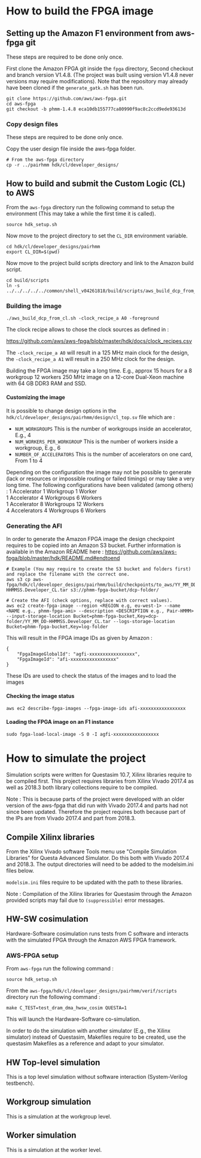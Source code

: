 # How to build the FPGA image

## Setting up the Amazon F1 environment from aws-fpga git
These steps are required to be done only once.

First clone the Amazon FPGA git inside the `fpga` directory, Second checkout and branch version V1.4.8.
(The project was built using version V1.4.8 never versions may require modifications). Note that the repository may already have been cloned if the `generate_gatk.sh` has been run.

```
git clone https://github.com/aws/aws-fpga.git
cd aws-fpga
git checkout -b phmm-1.4.8 eca10db155777ca80990f9ac8c2ccd9ede93613d
```

### Copy design files
These steps are required to be done only once.

Copy the user design file inside the aws-fpga folder.

```
# From the aws-fpga directory
cp -r ../pairhmm hdk/cl/developer_designs/
```

## How to build and submit the Custom Logic (CL) to AWS

From the `aws-fpga` directory run the following command to setup the environment (This may take a while the first time it is called).
```
source hdk_setup.sh
```

Now move to the project directory to set the `CL_DIR` environment variable.
```
cd hdk/cl/developer_designs/pairhmm
export CL_DIR=$(pwd)
```

Now move to the project build scripts directory and link to the Amazon build script.
```
cd build/scripts
ln -s ../../../../../common/shell_v04261818/build/scripts/aws_build_dcp_from_cl.sh 
```

### Building the image
```
./aws_build_dcp_from_cl.sh -clock_recipe_a A0 -foreground
```

The clock recipe allows to chose the clock sources as defined in :

https://github.com/aws/aws-fpga/blob/master/hdk/docs/clock_recipes.csv

The `-clock_recipe_a A0` will result in a 125 MHz main clock for the design, the `-clock_recipe_a A1` will result in a 250 MHz clock for the design.

Building the FPGA image may take a long time. E.g., approx 15 hours for a 8 workgroup 12 workers 250 MHz image on a 12-core Dual-Xeon machine with 64 GB DDR3 RAM and SSD.

#### Customizing the image
It is possible to change design options in the `hdk/cl/developer_designs/pairhmm/design/cl_top.sv` file which are :
- `NUM_WORKGROUPS` This is the number of workgroups inside an accelerator, E.g., 4
- `NUM_WORKERS_PER_WORKGROUP` This is the number of workers inside a workgroup, E.g., 6
- `NUMBER_OF_ACCELERATORS` This is the number of accelerators on one card, From 1 to 4

Depending on the configuration the image may not be possible to generate (lack or resources or impossible routing or failed timings) or may take a very long time.
The following configurations have been validated (among others) :
1 Accelerator 1 Workgroup 1 Worker  
1 Accelerator 4 Workgroups 6 Workers  
1 Accelerator 8 Workgroups 12 Workers  
4 Accelerators 4 Workgroups 6 Workers  

### Generating the AFI
In order to generate the Amazon FPGA image the design checkpoint requires to be copied into an Amazon S3 bucket. Further information is available in the Amazon README here : https://github.com/aws/aws-fpga/blob/master/hdk/README.md#endtoend

```
# Example (You may require to create the S3 bucket and folders first) and replace the filename with the correct one.
aws s3 cp aws-fpga/hdk/cl/developer_designs/pairhmm/build/checkpoints/to_aws/YY_MM_DD-HHMMSS.Developer_CL.tar s3://phmm-fpga-bucket/dcp-folder/

# Create the AFI (check options, replace with correct values).
aws ec2 create-fpga-image --region <REGION e.g, eu-west-1> --name <NAME e.g., phmm-fpga-ami> --description <DESCRIPTION e.g., Pair-HMMM> --input-storage-location Bucket=phmm-fpga-bucket,Key=dcp-folder/YY_MM_DD-HHMMSS.Developer_CL.tar --logs-storage-location Bucket=phmm-fpga-bucket,Key=log-folder
```

This will result in the FPGA image IDs as given by Amazon :
```
{
    "FpgaImageGlobalId": "agfi-xxxxxxxxxxxxxxxxx",
    "FpgaImageId": "afi-xxxxxxxxxxxxxxxxx"
}
```

These IDs are used to check the status of the images and to load the images

#### Checking the image status
```
aws ec2 describe-fpga-images --fpga-image-ids afi-xxxxxxxxxxxxxxxxx
```

#### Loading the FPGA image on an F1 instance
```
sudo fpga-load-local-image -S 0 -I agfi-xxxxxxxxxxxxxxxxx
```



# How to simulate the project
Simulation scripts were written for Questasim 10.7, Xilinx libraries require to be compiled first.
This project requires libraries from Xilinx Vivado 2017.4 as well as 2018.3 both library collections require to be compiled.

Note : This is because parts of the project were developed with an older version of the aws-fpga that did run with Vivado 2017.4 and parts had not since been updated. Therefore the project requires both because part of the IPs are from Vivado 2017.4 and part from 2018.3.

## Compile Xilinx libraries
From the Xilinx Vivado software Tools menu use "Compile Simulation Libraries" for Questa Advanced Simulator.
Do this both with Vivado 2017.4 and 2018.3. The output directories will need to be added to the modelsim.ini files below.

`modelsim.ini` files require to be updated with the path to these libraries.

Note : Compilation of the Xilinx libraries for Questasim through the Amazon provided scripts may fail due to `(suppressible)` error messages.

## HW-SW cosimulation
Hardware-Software cosimulation runs tests from C software and interacts with the simulated FPGA through the Amazon AWS FPGA framework.

### AWS-FPGA setup
From `aws-fpga` run the following command :

```
source hdk_setup.sh
```

From the `aws-fpga/hdk/cl/developer_designs/pairhmm/verif/scripts` directory run the following command :

```
make C_TEST=test_dram_dma_hwsw_cosim QUESTA=1
```

This will launch the Hardware-Software co-simulation.

In order to do the simulation with another simulator (E.g., the Xilinx simulator) instead of Questasim, Makefiles require to be created, use the questasim Makefiles as a reference and adapt to your simulator.

## HW Top-level simulation

This is a top level simulation without software interaction (System-Verilog testbench).

## Workgroup simulation

This is a simulation at the workgroup level.

## Worker simulation

This is a simulation at the worker level.
